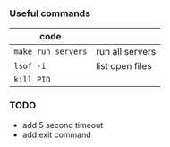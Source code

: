 ### Useful commands

| code               |                 |
| ------------------ | --------------- |
| `make run_servers` | run all servers |
| `lsof -i`          | list open files |
| `kill PID`         |                 |

### TODO

- add 5 second timeout
- add exit command